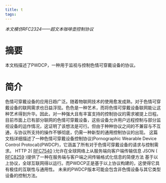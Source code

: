 ```yaml
---
title: t
tags:
---
```


*本文模仿RFC2324——超文本咖啡壶控制协议*

# 摘要
本文档描述了PWDCP，一种用于监视与控制色情可穿戴设备的协议。

# 简介
色情可穿戴设备的应用日趋广泛。随着物联网技术的使用愈发成熟，对于色情可穿戴设备的联网需求也日益浮现。色色是一种艺术，而将色情可穿戴设备联网能让这种艺术得到升华。因此，对一种强大且有丰富支持的控制协议的需求被提上日程。
目前市面上已有部分联网的色情可穿戴设备，这些设备允许用户远程控制与部分监视设备的运作情况，这证明了该想法是可行。但由于种种协议之间的不兼容与不互通，与协议所支持的操作不够彻底，仍需一种新型的通用控制协议的出现。
这篇文档详细描述了一种色情可穿戴设备控制协议(Pornographic Wearable Device Control Protocal)(PWDCP)，它涵盖了所有对于色情可穿戴设备的请求与控制需求。
HTTP 2( [RFC7540](https://datatracker.ietf.org/doc/html/rfc7540) )允许在全球网络上从服务端向客户端传输信息
JSON ( [RFC8259](https://datatracker.ietf.org/doc/html/rfc8259) )提供了一种在服务端与客户端之间传输格式化信息的简便方法
基于以上协议，全球互联网得以运行。而PWDCP正是基于以上协议构建的，这使得它具有极佳的互联性与通用性。
未来的PWDCP版本可能会包含非色情设备与其它类型设备的控制方法。

